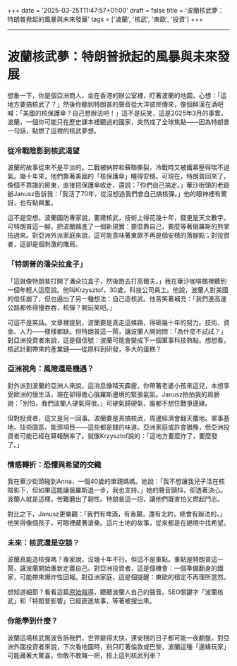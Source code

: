 +++
date = '2025-03-25T11:47:57+01:00'
draft = false
title = '波蘭核武夢：特朗普掀起的風暴與未來發展'
tags = ['波蘭', '核武', '東歐', '投資']
+++

---

# 波蘭核武夢：特朗普掀起的風暴與未來發展

想象一下，你是個亞洲商人，坐在香港的辦公室裡，盯著波蘭的地圖，心想：「這地方要搞核武了？」然後你聽到特朗普的聲音從大洋彼岸傳來，像個醉漢在酒吧喊：「美國的核保護傘？自己想辦法吧！」這不是玩笑，這是2025年3月的事實。波蘭，一個你可能只在歷史課本裡聽過的國家，突然成了全球焦點——因為特朗普一句話，點燃了這裡的核武夢想。

### 從冷戰陰影到核武渴望

波蘭的故事從來不是平淡的。二戰被納粹和蘇聯撕裂，冷戰時又被鐵幕壓得喘不過氣。幾十年來，他們靠著美國的「核保護傘」睡得安穩。可現在，特朗普回來了，像個不靠譜的房東，直接把保護傘收走，還說：「你們自己搞定。」華沙街頭的老爺爺Janusz告訴我：「我活了70年，從沒想過我們會自己搞核彈。」他的眼神裡有驚訝，也有點興奮。

這不是空想。波蘭國防專家說，要建核武，技術上得花幾十年，錢更是天文數字。可特朗普這一腳，把波蘭踹進了一個新現實：要麼靠自己，要麼等著俄羅斯的熊掌拍過來。對亞洲外派家庭來說，這可能意味著東歐不再是個安穩的落腳點；對投資者，這卻是個刺激的賭局。

### 「特朗普的潘朵拉盒子」

「這就像特朗普打開了潘朵拉盒子，然後跑去打高爾夫。」我在華沙咖啡館裡聽到一個年輕人這麼說。他叫Krzysztof，30歲，科技公司員工。他說，波蘭人對美國的信任崩了，但也逼出了另一種想法：自己造核武。他苦笑著補充：「我們連高速公路都修得慢吞吞，核彈？開玩笑吧。」

可這不是笑話。文章裡提到，波蘭要是真走這條路，得砸幾十年的努力。技術、資金、人力——樣樣都缺。但特朗普這一鬧，讓波蘭人開始問：「為什麼不試試？」對亞洲投資者來說，這是個信號：波蘭可能會變成下一個軍事科技熱點。想想看，核武計劃帶來的產業鏈——從原料到研發，多大的蛋糕？

### 亞洲視角：風險還是機遇？

對外派到波蘭的亞洲人來說，這消息像晴天霹靂。你帶著老婆小孩來這兒，本想享受歐洲的慢生活，現在卻得擔心俄羅斯邊境的緊張氣氛。Janusz拍拍我的肩膀說：「別怕，我們波蘭人硬氣得很。」可硬氣歸硬氣，誰都不想住戰爭邊緣。

但對投資者，這又是另一回事。波蘭要是真搞核武，周邊經濟會翻天覆地。軍事基地、技術園區、能源項目——這些都是錢的味道。亞洲家庭或許會猶豫，但亞洲投資者可能已經在算報酬率了。就像Krzysztof說的：「這地方要麼炸了，要麼發了。」

### 情感轉折：恐懼與希望的交織

我在華沙街頭碰到Anna，一個40歲的單親媽媽。她說：「我不想讓我兒子活在核陰影下，但如果這能讓俄羅斯退一步，我也支持。」她的聲音顫抖，卻透著決心。波蘭人就是這樣，苦難磨出了韌性。特朗普這一招，讓他們既害怕又燃起鬥志。

對比之下，Janusz更樂觀：「我們有啤酒，有香腸，還有北約，總會有辦法的。」他笑得像個孩子，可眼裡藏著滄桑。這片土地的故事，從來都是在絕境中找希望。

### 未來：核武還是空談？

波蘭真能造核彈嗎？專家說，沒幾十年不行。但這不是重點。重點是特朗普這一鬧，讓波蘭開始重新定義自己。對亞洲投資者，這是個機會：一個準備翻身的國家，可能帶來爆炸性回報。對亞洲家庭，這是個提醒：東歐的穩定不再理所當然。

想知道細節？看看這篇[原始報導](https://wiadomosci.onet.pl/swiat/donald-trump-zasial-panike-polska-potrzebowalaby-dziesiecioleci/8z1v8e8)，聽聽波蘭人自己的聲音。SEO關鍵字「波蘭核武」和「特朗普影響」已經嵌進故事，等著被搜出來。

### 你能學到什麼？

波蘭這場核武風波告訴我們，世界變得太快，連安穩的日子都可能一夜翻盤。對亞洲外國投資者來說，下次看地圖時，别只盯著倫敦或巴黎，波蘭這種「邊緣玩家」可能藏著大驚喜。你敢不敢賭一把，搭上這列核武列車？
